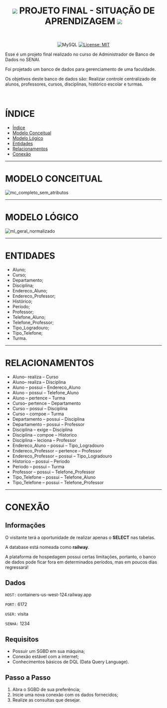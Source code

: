 <h1 align='center'>
  <img src="https://icongr.am/material/database.svg?size=30&color=127369">
  PROJETO FINAL - SITUAÇÃO DE APRENDIZAGEM
  <img src="https://icongr.am/material/database.svg?size=30&color=127369">
</h1>

</br>

<div align='center'>

  ![MySQL](https://img.shields.io/badge/mysql-127369.svg?style=for-the-badge&logo=mysql&logoColor=white)
  [![License: MIT](https://img.shields.io/badge/License-MIT-127369.svg?style=for-the-badge)](https://opensource.org/licenses/MIT)

</div>

Esse é um projeto final realizado no curso de Administrador de Banco de Dados no SENAI.

Foi projetado um banco de dados para gerenciamento de uma faculdade. 

Os objetivos deste banco de dados são: Realizar controle centralizado de alunos, professores, cursos, disciplinas, histórico escolar e turmas.

</br>


# ÍNDICE

- [Índice](#índice)
- [Modelo Conceitual](#modelo-conceitual)
- [Modelo Lógico](#modelo-lógico)
- [Entidades](#entidades)
- [Relacionamentos](#relacionamentos)
- [Conexão](#conexão)

---

# MODELO CONCEITUAL

![mc_completo_sem_atributos](https://user-images.githubusercontent.com/107576199/232987853-056fd87f-553c-4b8e-afa6-afc1a14eeefe.png)

---

# MODELO LÓGICO

![ml_geral_normalizado](https://user-images.githubusercontent.com/107576199/232988475-1aa70e65-c26c-426e-85cf-1933a276ebe4.png)

---

# ENTIDADES

- Aluno;
- Curso;
- Departamento;
- Disciplina;
- Endereco_Aluno;
- Endereco_Professor;
- Histórico;
- Período;
- Professor;
- Telefone_Aluno;
- Telefone_Professor;
- Tipo_Logradouro;
- Tipo_Telefone;
- Turma.

---

# RELACIONAMENTOS

-	Aluno– realiza – Curso
-	Aluno– realiza – Disciplina
-	Aluno – possui – Endereco_Aluno
-	Aluno – possui – Telefone_Aluno
-	Aluno – pertence – Turma
-	Curso– pertence – Departamento
-	Curso – possui – Disciplina
-	Curso – compoe – Turma
-	Departamento – possui – Disciplina
-	Departamento – possui – Professor
-	Disciplina – exige – Disciplina
-	Disciplina – compoe – Historico
-	Disciplina – leciona – Professor
-	Endereco_Aluno – possui – Tipo_Logradouro
-	Endereco_Professor – pertence – Professor
-	Endereco_Professor – possui – Tipo_Logradouro
-	Historico – possui – Periodo
-	Periodo – possui – Turma
-	Professor – possui – Telefone_Professor
-	Tipo_Telefone – possui – Telefone_Aluno
-	Tipo_Telefone – possui – Telefone_Professor

---

# CONEXÃO

## Informações

O visitante terá a oportunidade de realizar apenas o **SELECT** nas tabelas.

A database está nomeada como **railway**.

A plataforma de hospedagem possui certas limitações, portanto, o banco de dados pode ficar fora em determinados períodos, mas em poucos dias regressará!

## Dados

`HOST:` containers-us-west-124.railway.app

`PORT:` 6172

`USER:` visita

`SENHA:` 1234

## Requisitos

- Possuir um SGBD em sua máquina;
- Conexão estável com a internet;
- Conhecimentos básicos de DQL (Data Query Language).

## Passo a Passo

1. Abra o SGBD de sua preferência;
2. Inicie uma nova conexão com os dados fornecidos;
3. Realize as consultas que desejar.




